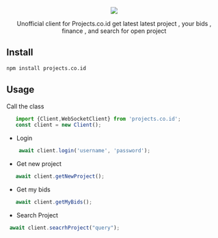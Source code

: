 <center> <img src="https://cdn.projects.co.id/assets/img/projectscoid.png">

Unofficial client for Projects.co.id get latest latest project , your bids , finance , and search for open project

</center>

## Install 

```bash
npm install projects.co.id
```

## Usage

Call the class 
```javascript
   import {Client,WebSocketClient} from 'projects.co.id';
   const client = new Client();
   ```

* Login
```javascript
    await client.login('username', 'password');
```
* Get new project
```javascript
   await client.getNewProject();
```
* Get my bids
```javascript
   await client.getMyBids();
```
* Search Project
```javascript
 await client.seacrhProject("query");
```